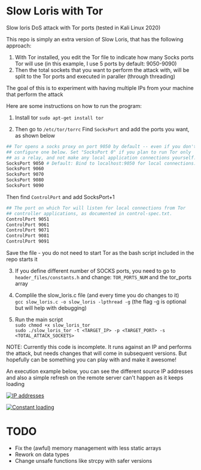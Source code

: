 # Slow Loris with Tor
Slow loris DoS attack with Tor ports (tested in Kali Linux 2020)

This repo is simply an extra version of Slow Loris, that has the following approach:
1. With Tor installed, you edit the Tor file to indicate how many Socks ports Tor will use (in this example, I use 5 ports by default: 9050-9090)
2. Then the total sockets that you want to perform the attack with, will be split to the Tor ports and executed in paraller (through threading)

The goal of this is to experiment with having multiple IPs from your machine that perform the attack

Here are some instructions on how to run the program:
1. Install tor
`sudo apt-get install tor`

2. Then go to `/etc/tor/torrc`
Find `SocksPort` and add the ports you want, as shown below
```bash
## Tor opens a socks proxy on port 9050 by default -- even if you don't
## configure one below. Set "SocksPort 0" if you plan to run Tor only
## as a relay, and not make any local application connections yourself.
SocksPort 9050 # Default: Bind to localhost:9050 for local connections.
SocksPort 9060
SocksPort 9070
SocksPort 9080
SocksPort 9090
```
Then find `ControlPort` and add SocksPort+1
```bash
## The port on which Tor will listen for local connections from Tor
## controller applications, as documented in control-spec.txt.
ControlPort 9051
ControlPort 9061
ControlPort 9071
ControlPort 9081
ControlPort 9091
```

Save the file - you do not need to start Tor as the bash script included in the repo starts it

3. If you define different number of SOCKS ports, you need to go to `header_files/constants.h` and change:
`TOR_PORTS_NUM` and the tor_ports array

4. Complile the slow_loris.c file (and every time you do changes to it)  
`gcc slow_loris.c -o slow_loris -lpthread -g`  (the flag -g is optional but will help with debugging)

5. Run the main script  
`sudo chmod +x slow_loris_tor`  
`sudo ./slow_loris_tor -t <TARGET_IP> -p <TARGET_PORT> -s <TOTAL_ATTACK_SOCKETS>`

NOTE:
Currently this code is incomplete. It runs against an IP and performs the attack, but needs changes that will come in subsequent versions.
But hopefully can be something you can play with and make it awesome!

An execution example below, you can see the different source IP addresses and also a simple refresh on the remote server can't happen as it keeps loading

[![IP addresses](http://i.imgur.com/dwqS5f6.png)]()

[![Constant loading](http://i.imgur.com/8yPJH2x.png)]()


# TODO
- Fix the (awful) memory management with less static arrays
- Rework on data types
- Change unsafe functions like strcpy with safer versions
